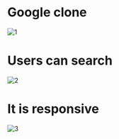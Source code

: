 # Google clone

![1](https://user-images.githubusercontent.com/79249131/125761149-8cbfbfc2-7c29-46f4-bdcc-7d52b4fecf0d.png)

# Users can search

![2](https://user-images.githubusercontent.com/79249131/125761170-483f9f6b-8b86-4339-8209-962ec6b2ccfe.png)

# It is responsive

![3](https://user-images.githubusercontent.com/79249131/125761181-b6dbcbe1-ab27-407b-86ae-25218c1a6a93.png)


